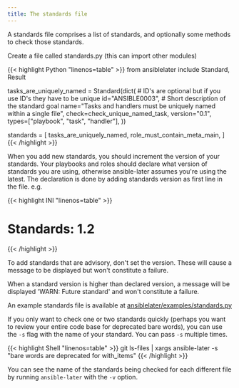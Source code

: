 ```yaml
---
title: The standards file
---
```


A standards file comprises a list of standards, and optionally some methods to
check those standards.

Create a file called standards.py (this can import other modules)

{{< highlight Python "linenos=table" >}}
from ansiblelater include Standard, Result

tasks_are_uniquely_named = Standard(dict(
    # ID's are optional but if you use ID's they have to be unique
    id="ANSIBLE0003",
    # Short description of the standard goal
    name="Tasks and handlers must be uniquely named within a single file",
    check=check_unique_named_task,
    version="0.1",
    types=["playbook", "task", "handler"],
))

standards = [
  tasks_are_uniquely_named,
  role_must_contain_meta_main,
]
{{< /highlight >}}

When you add new standards, you should increment the version of your standards.
Your playbooks and roles should declare what version of standards you are
using, otherwise ansible-later assumes you're using the latest. The declaration
is done by adding standards version as first line in the file. e.g.

{{< highlight INI "linenos=table" >}}
# Standards: 1.2
{{< /highlight >}}

To add standards that are advisory, don't set the version. These will cause
a message to be displayed but won't constitute a failure.

When a standard version is higher than declared version, a message will be
displayed 'WARN: Future standard' and won't constitute a failure.

An example standards file is available at
[ansiblelater/examples/standards.py](ansiblelater/examples/standards.py)

If you only want to check one or two standards quickly (perhaps you want
to review your entire code base for deprecated bare words), you can use the
`-s` flag with the name of your standard. You can pass `-s` multiple times.

{{< highlight Shell "linenos=table" >}}
git ls-files | xargs ansible-later -s "bare words are deprecated for with_items"
{{< /highlight >}}

You can see the name of the standards being checked for each different file by running
`ansible-later` with the `-v` option.
